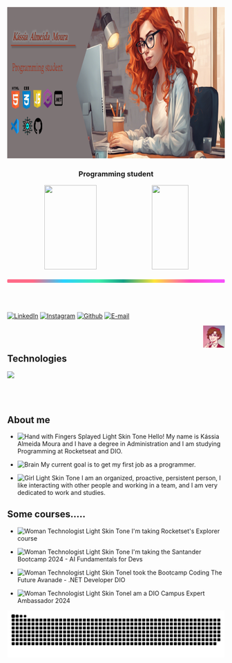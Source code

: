 <div align="center">

  <img height="350em" src="./images/CapaGithub.png"/>
</div>

<h3 align="center">
  Programming student
</h3>

<div align='center'>

<div align="center">  
  
  <img width="49%" height="195px" src="https://github-readme-stats.vercel.app/api?username=Kassia08&show_icons=true&count_private=true&title_color=80F7D4&icon_color=9d00ff&text_color=c9d1d9&bg_color=0d1117&border_color=fff0" /> <img width="41%" height="195px" src="https://github-readme-stats.vercel.app/api/top-langs/?username=Kassia08&layout=compact&title_color=80F7D4&text_color=fff&bg_color=0d1117&border_color=fff0" />
  
</div>

</div>

<img src="./images/lineBar.png" width="100%" height="8px"/>

<div><br />
<br />
<br />

<p><a href="https://www.linkedin.com/in/kassia-moura-10775aa8/"><img src="https://img.shields.io/badge/-LinkedIn-020114?style=for-the-badge&amp;logo=linkedin&amp;logoColor=e03694&amp;color:#E03694" alt="LinkedIn"></a>
    <a href="https://www.instagram.com/kassia.amour/"><img src="https://img.shields.io/badge/-Instagram-020114?style=for-the-badge&amp;logo=instagram&amp;logoColor=e03694&amp;color:#E03694" alt="Instagram"></a>
    <a href="https://github.com/Kassia08"><img src="https://img.shields.io/badge/-Github-020114?style=for-the-badge&amp;logo=github&amp;logoColor=e03694&amp;color:#E03694" alt="Github"></a>
    <a href="mailto:kassiadesigners@gmail.com"><img src="https://img.shields.io/badge/-email-020114?style=for-the-badge&amp;logo=microsoft-outlook&amp;logoColor=e03694&amp;color:#E03694" alt="E-mail"></a>
</p>


<img align="right" alt="gif" src="./images/download.gif" width="10%" />

<br />
<br />

## Technologies

<img src="https://skillicons.dev/icons?i=html,css,js,cs,vscode,dotnet,git,github&theme=dark" />

<br />
<br />
<br />
<br />

## About me

- <img src="https://raw.githubusercontent.com/Tarikul-Islam-Anik/Animated-Fluent-Emojis/master/Emojis/Hand%20gestures/Hand%20with%20Fingers%20Splayed%20Light%20Skin%20Tone.png" alt="Hand with Fingers Splayed Light Skin Tone" width="25" height="25" /> Hello! My name is Kássia Almeida Moura and I have a degree in Administration and I am studying Programming at Rocketseat and DIO.

- <img src="https://raw.githubusercontent.com/Tarikul-Islam-Anik/Animated-Fluent-Emojis/master/Emojis/Hand%20gestures/Brain.png" alt="Brain" width="25" height="25" /> My current goal is to get my first job as a programmer.<br />

- <img src="https://raw.githubusercontent.com/Tarikul-Islam-Anik/Animated-Fluent-Emojis/master/Emojis/People%20with%20professions/Girl%20Light%20Skin%20Tone.png" alt="Girl Light Skin Tone" width="25" height="25" /> I am an organized, proactive, persistent person, I like interacting with other people and working in a team, and I am very dedicated to work and studies.<br />


## Some courses.....
- <img src="https://raw.githubusercontent.com/Tarikul-Islam-Anik/Animated-Fluent-Emojis/master/Emojis/People%20with%20professions/Woman%20Technologist%20Light%20Skin%20Tone.png" alt="Woman Technologist Light Skin Tone" width="25" height="25" /> I'm taking Rocketset's Explorer course<br />

- <img src="https://raw.githubusercontent.com/Tarikul-Islam-Anik/Animated-Fluent-Emojis/master/Emojis/People%20with%20professions/Woman%20Technologist%20Light%20Skin%20Tone.png" alt="Woman Technologist Light Skin Tone" width="25" height="25" /> I'm taking the Santander Bootcamp 2024 - AI Fundamentals for Devs<br />

- <img src="https://raw.githubusercontent.com/Tarikul-Islam-Anik/Animated-Fluent-Emojis/master/Emojis/People%20with%20professions/Woman%20Technologist%20Light%20Skin%20Tone.png" alt="Woman Technologist Light Skin Tone" width="25" height="25" />I took the Bootcamp Coding The Future Avanade - .NET Developer DIO<br />

- <img src="https://raw.githubusercontent.com/Tarikul-Islam-Anik/Animated-Fluent-Emojis/master/Emojis/People%20with%20professions/Woman%20Technologist%20Light%20Skin%20Tone.png" alt="Woman Technologist Light Skin Tone" width="25" height="25" />I am a DIO Campus Expert Ambassador 2024<br />




<picture>
  <source media="(prefers-color-scheme: dark)" srcset="https://raw.githubusercontent.com/YourUser/Kassia08/output/github-contribution-grid-snake-dark.svg">
  <source media="(prefers-color-scheme: light)" srcset="https://raw.githubusercontent.com/Kassia08/Kassia08/output/github-contribution-grid-snake.svg">
  <img alt="github contribution grid snake animation" src="https://raw.githubusercontent.com/Kassia08/Kassia08/output/github-contribution-grid-snake.svg">
</picture>
